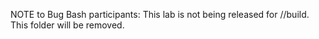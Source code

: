 NOTE to Bug Bash participants: This lab is not being released for //build.  This folder will be removed.
